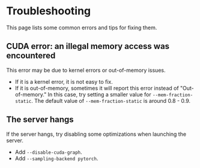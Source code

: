 # Troubleshooting

This page lists some common errors and tips for fixing them.

## CUDA error: an illegal memory access was encountered
This error may be due to kernel errors or out-of-memory issues.
- If it is a kernel error, it is not easy to fix.
- If it is out-of-memory, sometimes it will report this error instead of "Out-of-memory." In this case, try setting a smaller value for `--mem-fraction-static`. The default value of `--mem-fraction-static` is around 0.8 - 0.9.

## The server hangs
If the server hangs, try disabling some optimizations when launching the server.
- Add `--disable-cuda-graph`.
- Add `--sampling-backend pytorch`.
